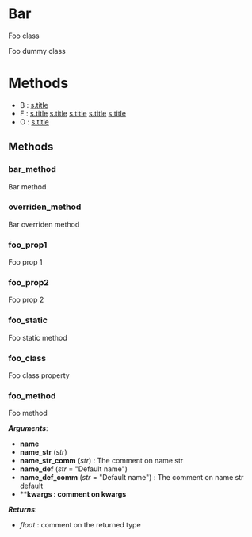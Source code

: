 # Bar



Foo class

Foo dummy class



# Methods
- B : [s.title](#bar_method) 
- F : [s.title](#foo_class) [s.title](#foo_method) [s.title](#foo_prop1) [s.title](#foo_prop2) [s.title](#foo_static) 
- O : [s.title](#overriden_method) 

## Methods

### bar_method

Bar method




### overriden_method

Bar overriden method




### foo_prop1

Foo prop 1




### foo_prop2

Foo prop 2




### foo_static

Foo static method




### foo_class

Foo class property




### foo_method

Foo method



***Arguments***:
- **name**
- **name_str** (_str_)
- **name_str_comm** (_str_) : The comment on name str
- **name_def** (_str_ = "Default name")
- **name_def_comm** (_str_ = "Default name") : The comment on name str default
- ****kwargs : comment on kwargs**

***Returns***:
- _float_ : comment on the returned type





